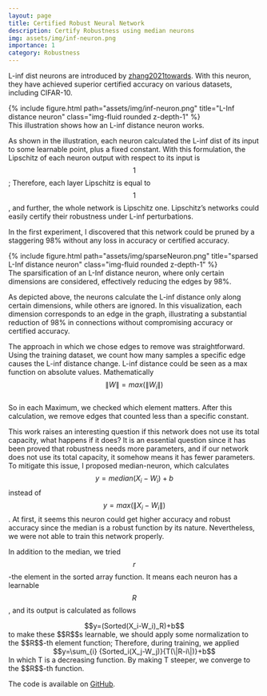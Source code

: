 ```yaml
---
layout: page
title: Certified Robust Neural Network
description: Certify Robustness using median neurons
img: assets/img/inf-neuron.png
importance: 1
category: Robustness
---
```

L-inf dist neurons are introduced by [zhang2021towards](https://github.com/zbh2047/L_inf-dist-net). With this neuron, they have achieved superior certified accuracy on various datasets, including CIFAR-10.
<div class="row">
    <div class="col-sm mt-3 mt-md-0">
        {% include figure.html path="assets/img/inf-neuron.png" title="L-Inf distance neuron" class="img-fluid rounded z-depth-1" %}
    </div>
</div>
<div class="caption">
    This illustration shows how an L-inf distance neuron works.
</div>

As shown in the illustration, each neuron calculated the L-inf dist of its input to some learnable point, plus a fixed constant. 
With this formulation, the Lipschitz of each neuron output with respect to its input is $$1$$; Therefore, each layer Lipschitz is equal to $$1$$, and further, the whole network is Lipschitz one. 
Lipschitz’s networks could easily certify their robustness under L-inf perturbations.

In the first experiment, I discovered that this network could be pruned by a staggering 98% without any loss in accuracy or certified accuracy.

<div class="row">
    <div class="col-sm mt-3 mt-md-0">
        {% include figure.html path="assets/img/sparseNeuron.png" title="sparsed L-Inf distance neuron" class="img-fluid rounded z-depth-1" %}
    </div>
</div>
<div class="caption">
    The sparsification of an L-Inf distance neuron, where only certain dimensions are considered, effectively reducing the edges by 98%.
</div>

As depicted above, the neurons calculate the L-inf distance only along certain dimensions,
while others are ignored. In this visualization, each dimension corresponds to an edge in the graph, 
illustrating a substantial reduction of 98% in connections without compromising accuracy or certified accuracy.

The approach in which we chose edges to remove was straightforward. Using the training dataset, we count how many samples a specific edge causes the L-inf distance change. L-inf distance could be seen as a max function on absolute values. Mathematically\
$$\| W \| = max(\|W_i\|)$$\
So in each Maximum, we checked which element matters. After this calculation, we remove edges that counted less than a specific constant.


This work raises an interesting question if this network does not use its total capacity, what happens if it does? It is an essential question since it has been proved that robustness needs more parameters, and if our network does not use its total capacity, it somehow means it has fewer parameters. To mitigate this issue, I proposed median-neuron, which calculates
$$y=median(X_i-W_i)+b$$ instead of $$y=max(\|X_i-W_i\|)$$.
At first, it seems this neuron could get higher accuracy and robust accuracy since the median is a robust function by its nature. Nevertheless, we were not able to train this network properly.

In addition to the median, we tried $$r$$-the element in the sorted array function. It means each neuron has a learnable $$R$$, and its output is calculated as follows
<center>$$y=(Sorted(X_i-W_i)_R)+b$$</center>
to make these $$R$$s learnable, we should apply some normalization to the $$R$$-th element function; Therefore, during training, we applied
<center>$$y=\sum_{i} {Sorted_i(X_j-W_j)}{T(\|R-i\|)}+b$$</center>
In which T is a decreasing function. By making T steeper, we converge to the $$R$$-th function.

The code is available on [GitHub](https://github.com/ckodser/L_inf_dist_mean).

